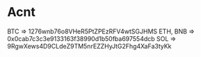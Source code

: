 # Acnt
BTC => 1276wnb76o8VHeR5PtZPEzRFV4wtSGJHMS
ETH, BNB => 0x0cab7c3c3e9133163f38990d1b50fba697554dcb
SOL => 9RgwXews4D9CLdeZ9TM5nrEZZHyJtG2Fhg4XaFa3tyKk
